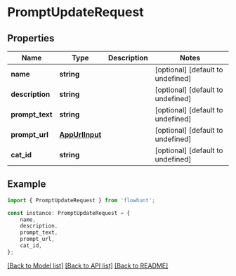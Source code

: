 # PromptUpdateRequest


## Properties

Name | Type | Description | Notes
------------ | ------------- | ------------- | -------------
**name** | **string** |  | [optional] [default to undefined]
**description** | **string** |  | [optional] [default to undefined]
**prompt_text** | **string** |  | [optional] [default to undefined]
**prompt_url** | [**AppUrlInput**](AppUrlInput.md) |  | [optional] [default to undefined]
**cat_id** | **string** |  | [optional] [default to undefined]

## Example

```typescript
import { PromptUpdateRequest } from 'flowhunt';

const instance: PromptUpdateRequest = {
    name,
    description,
    prompt_text,
    prompt_url,
    cat_id,
};
```

[[Back to Model list]](../README.md#documentation-for-models) [[Back to API list]](../README.md#documentation-for-api-endpoints) [[Back to README]](../README.md)
